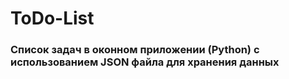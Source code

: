 # ToDo-List
### Список задач в оконном приложении (Python) с использованием JSON файла для хранения данных

